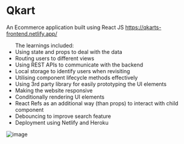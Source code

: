 # Qkart

An Ecommerce application built using React JS
https://qkarts-frontend.netlify.app/

<ul>The learnings included:<br>

<li> Using state and props to deal with the data</li>

<li> Routing users to different views</li>

<li> Using REST APIs to communicate with the backend</li>

<li> Local storage to identify users when revisiting</li>

<li> Utilising component lifecycle methods effectively</li>

<li> Using 3rd party library for easily prototyping the UI elements</li>

<li> Making the website responsive</li>

<li> Conditionally rendering UI elements</li>

<li> React Refs as an additional way (than props) to interact with child component</li>

<li> Debouncing to improve search feature</li>

<li> Deployment using Netlify and Heroku</li>

</ul>

![image](https://user-images.githubusercontent.com/29325674/110406680-9eae0d80-80a8-11eb-9ead-9b80bd64da70.png)
